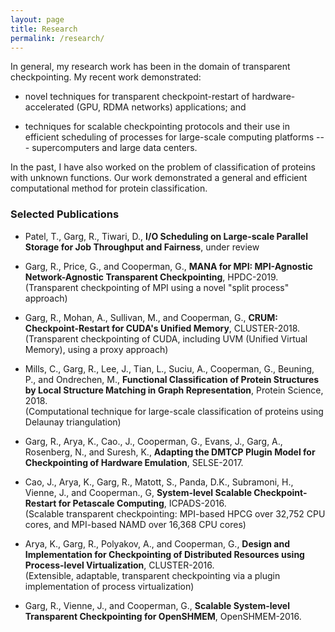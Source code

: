 ```yaml
---
layout: page
title: Research
permalink: /research/
---
```


In general, my research work has been in the domain of transparent
checkpointing. My recent work demonstrated:

* novel techniques for transparent checkpoint-restart
  of hardware-accelerated (GPU, RDMA networks) applications; and

* techniques for scalable checkpointing protocols and their use in
  efficient scheduling of processes for large-scale computing
  platforms --- supercomputers and large data centers.

In the past, I have also worked on the problem of classification
of proteins with unknown functions. Our work demonstrated a general
and efficient computational method for protein classification.

### Selected Publications

* Patel, T., Garg, R., Tiwari, D.,
  __I/O Scheduling on Large-scale Parallel Storage for
  Job Throughput and Fairness__, under review

* Garg, R., Price, G., and Cooperman, G.,
  __MANA for MPI: MPI-Agnostic Network-Agnostic Transparent Checkpointing__,
   HPDC-2019.  
   (Transparent checkpointing of MPI using a novel "split process" approach)

* Garg, R., Mohan, A., Sullivan, M., and Cooperman, G.,
  __CRUM: Checkpoint-Restart for CUDA's Unified Memory__,
  CLUSTER-2018.  
  (Transparent checkpointing of CUDA, including UVM (Unified Virtual Memory), using a proxy approach)

* Mills, C., Garg, R., Lee, J., Tian, L., Suciu, A., Cooperman, G.,
  Beuning, P., and Ondrechen, M.,
  __Functional Classification of Protein Structures by Local Structure
  Matching in Graph Representation__, Protein Science, 2018.  
  (Computational technique for large-scale classification of proteins using
   Delaunay triangulation)

* Garg, R., Arya, K., Cao., J., Cooperman, G., Evans, J., Garg, A.,
  Rosenberg, N., and Suresh, K.,
  __Adapting the DMTCP Plugin Model for Checkpointing of Hardware Emulation__,
  SELSE-2017.

* Cao, J., Arya, K., Garg, R., Matott, S., Panda, D.K., Subramoni,
  H., Vienne, J., and Cooperman., G,
  __System-level Scalable Checkpoint-Restart for Petascale Computing__,
  ICPADS-2016.  
  (Scalable transparent checkpointing: MPI-based HPCG over 32,752 CPU cores, and MPI-based NAMD over 16,368 CPU cores)

* Arya, K., Garg, R., Polyakov, A., and Cooperman, G.,
  __Design and Implementation for Checkpointing of Distributed Resources
  using Process-level Virtualization__,
  CLUSTER-2016.  
  (Extensible, adaptable, transparent checkpointing via a plugin implementation of process virtualization)

* Garg, R., Vienne, J., and Cooperman, G.,
  __Scalable System-level Transparent Checkpointing for OpenSHMEM__,
  OpenSHMEM-2016.

